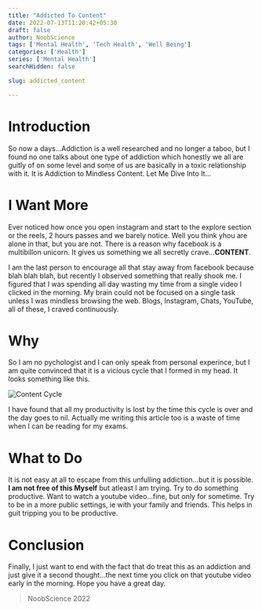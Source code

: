```yaml
---
title: "Addicted To Content"
date: 2022-07-13T11:20:42+05:30
draft: false
author: NoobScience
tags: ['Mental Health', 'Tech Health', 'Well Being']
categories: ['Health']
series: ['Mental Health']
searchHidden: false

slug: addicted_content

---
```


# Introduction

So now a days...Addiction is a well researched and no longer a taboo, but I found no one talks about one type of addiction which honestly we all are guitly of on some level and some of us are basically in a toxic relationship with it. It is Addiction to Mindless Content. Let Me Dive Into It...

# I Want More

Ever noticed how once you open instagram and start to the explore section or the reels, 2 hours passes and we barely notice. Well you think yhou are alone in that, but you are not. There is a reason why facebook is a multibillon unicorn. It gives us something we all secretly crave...**CONTENT**.

I am the last person to encourage all that stay away from facebook because blah blah blah, but recently I observed something that really shook me. I figured that I was spending all day wasting my time from a single video I clicked in the morning. My brain could not be focused on a single task unless I was mindless browsing the web. Blogs, Instagram, Chats, YouTube, all of these, I craved continuously.

# Why

So I am no pychologist and I can only speak from personal experince, but I am quite convinced that it is a vicious cycle that I formed in my head. It looks something like this.

![Content Cycle](/images/content_cycle.png)

I have found that all my productivity is lost by the time this cycle is over and the day goes to nil. Actually me writing this article too is a waste of time when I can be reading for my exams.

# What to Do

It is not easy at all to escape from this unfulling addiction...but it is possible. **I am not free of this Myself** but atleast I am trying. Try to do something productive. Want to watch a youtube video...fine, but only for sometime. Try to be in a more public settings, ie with your family and friends. This helps in guit tripping you to be productive. 

# Conclusion

Finally, I just want to end with the fact that do treat this as an addiction and just give it a second thought...the next time you click on that youtube video early in the morning. Hope you have a great day.

> NoobScience 2022
